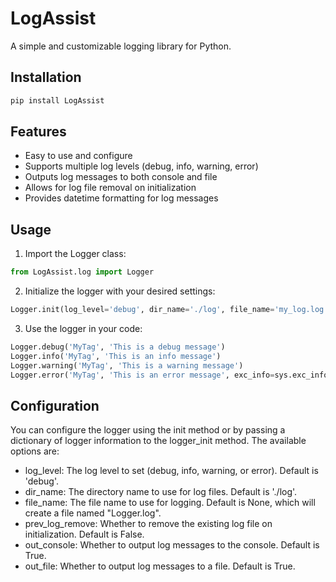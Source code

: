 # LogAssist

A simple and customizable logging library for Python.

## Installation

```powershell
pip install LogAssist
```

## Features

- Easy to use and configure
- Supports multiple log levels (debug, info, warning, error)
- Outputs log messages to both console and file
- Allows for log file removal on initialization
- Provides datetime formatting for log messages

## Usage

1. Import the Logger class:

```python
from LogAssist.log import Logger
```

2. Initialize the logger with your desired settings:

```python
Logger.init(log_level='debug', dir_name='./log', file_name='my_log.log', prev_log_remove=True, out_console=True, out_file=True)
```

3. Use the logger in your code:

```python
Logger.debug('MyTag', 'This is a debug message')
Logger.info('MyTag', 'This is an info message')
Logger.warning('MyTag', 'This is a warning message')
Logger.error('MyTag', 'This is an error message', exc_info=sys.exc_info())
```

## Configuration

You can configure the logger using the init method or by passing a dictionary of logger information to the logger_init method. The available options are:

- log_level: The log level to set (debug, info, warning, or error). Default is 'debug'.
- dir_name: The directory name to use for log files. Default is './log'.
- file_name: The file name to use for logging. Default is None, which will create a file named "Logger.log".
- prev_log_remove: Whether to remove the existing log file on initialization. Default is False.
- out_console: Whether to output log messages to the console. Default is True.
- out_file: Whether to output log messages to a file. Default is True.